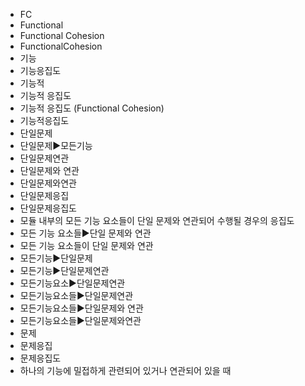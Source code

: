 ﻿- FC
- Functional
- Functional Cohesion
- FunctionalCohesion
- 기능
- 기능응집도
- 기능적
- 기능적 응집도
- 기능적 응집도 (Functional Cohesion) 
- 기능적응집도
- 단일문제
- 단일문제▶️모든기능
- 단일문제연관
- 단일문제와 연관
- 단일문제와연관
- 단일문제응집
- 단일문제응집도
- 모듈 내부의 모든 기능 요소들이 단일 문제와 연관되어 수행될 경우의 응집도
- 모든 기능 요소들▶️단일 문제와 연관
- 모든 기능 요소들이 단일 문제와 연관
- 모든기능▶️단일문제
- 모든기능▶️단일문제연관
- 모든기능요소▶️단일문제연관
- 모든기능요소들▶️단일문제연관
- 모든기능요소들▶️단일문제와 연관
- 모든기능요소들▶️단일문제와연관
- 문제
- 문제응집
- 문제응집도
- 하나의 기능에 밀접하게 관련되어 있거나 연관되어 있을 때
